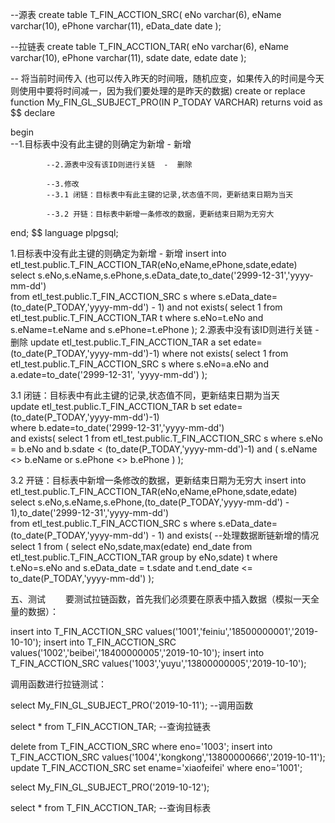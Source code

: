 --源表
create table T_FIN_ACCTION_SRC(
    eNo varchar(6),
    eName varchar(10),
    ePhone varchar(11),
    eData_date date
);



--拉链表
create table T_FIN_ACCTION_TAR(
    eNo varchar(6),
    eName varchar(10),
    ePhone varchar(11),
    sdate date,
    edate date
);


-- 将当前时间传入 (也可以传入昨天的时间哦，随机应变，如果传入的时间是今天则使用中要将时间减一，因为我们要处理的是昨天的数据)
create or replace function My_FIN_GL_SUBJECT_PRO(IN P_TODAY VARCHAR)
    returns void 
as $$ 
declare

begin   
            --1.目标表中没有此主键的则确定为新增  -  新增

            --2.源表中没有该ID则进行关链  -  删除

            --3.修改
            --3.1 闭链：目标表中有此主键的记录,状态值不同，更新结束日期为当天
            
            --3.2 开链：目标表中新增一条修改的数据，更新结束日期为无穷大
                
end;
$$ 
language plpgsql;

1.目标表中没有此主键的则确定为新增 - 新增
insert into etl_test.public.T_FIN_ACCTION_TAR(eNo,eName,ePhone,sdate,edate)  
                     select s.eNo,s.eName,s.ePhone,s.eData_date,to_date('2999-12-31','yyyy-mm-dd')   
                                    from etl_test.public.T_FIN_ACCTION_SRC s 
                                         where s.eData_date=(to_date(P_TODAY,'yyyy-mm-dd') - 1) 
                                         and not exists(
                                                select 1 from etl_test.public.T_FIN_ACCTION_TAR t 
                                                        where 
                                                            s.eNo=t.eNo 
                                                        and s.eName=t.eName
                                                        and s.ePhone=t.ePhone
                                        );
2.源表中没有该ID则进行关链 - 删除
update etl_test.public.T_FIN_ACCTION_TAR a set edate=(to_date(P_TODAY,'yyyy-mm-dd')-1) 
                     where not exists(
                         select 1 from etl_test.public.T_FIN_ACCTION_SRC s 
                                        where 
                                            s.eNo=a.eNo 
                                        and a.edate=to_date('2999-12-31', 'yyyy-mm-dd') 
                                    );
                                    
  3.1 闭链：目标表中有此主键的记录,状态值不同，更新结束日期为当天                                  
 update etl_test.public.T_FIN_ACCTION_TAR b set edate=(to_date(P_TODAY,'yyyy-mm-dd')-1)    
                      where b.edate=to_date('2999-12-31','yyyy-mm-dd')   
                            and exists(
                                select 1 from etl_test.public.T_FIN_ACCTION_SRC s 
                                       where 
                                             s.eNo = b.eNo and b.sdate < (to_date(P_TODAY,'yyyy-mm-dd')-1) 
                                       and (
                                             s.eName <> b.eName or s.ePhone <> b.ePhone 
                                           ) 
                             );
                                   
3.2 开链：目标表中新增一条修改的数据，更新结束日期为无穷大
insert into etl_test.public.T_FIN_ACCTION_TAR(eNo,eName,ePhone,sdate,edate)  
                     select s.eNo,s.eName,s.ePhone,(to_date(P_TODAY,'yyyy-mm-dd') - 1),to_date('2999-12-31','yyyy-mm-dd')   
                            from etl_test.public.T_FIN_ACCTION_SRC s 
                                 where 
                                     s.eData_date=(to_date(P_TODAY,'yyyy-mm-dd') - 1) 
                                 and exists( --处理数据断链新增的情况
                                        select 1 from (
                                                        select eNo,sdate,max(edate) end_date 
                                                                from etl_test.public.T_FIN_ACCTION_TAR group by eNo,sdate) t 
                                                                        where 
                                                                            t.eNo=s.eNo 
                                                                        and s.eData_date = t.sdate 
                                                                        and t.end_date <= to_date(P_TODAY,'yyyy-mm-dd') 
                                );


五、测试
  要测试拉链函数，首先我们必须要在原表中插入数据（模拟一天全量的数据）：


insert into T_FIN_ACCTION_SRC values('1001','feiniu','18500000001','2019-10-10');
insert into T_FIN_ACCTION_SRC values('1002','beibei','18400000005','2019-10-10');
insert into T_FIN_ACCTION_SRC values('1003','yuyu','13800000005','2019-10-10');



调用函数进行拉链测试：

select My_FIN_GL_SUBJECT_PRO('2019-10-11');  --调用函数

select * from T_FIN_ACCTION_TAR;   --查询拉链表


delete from T_FIN_ACCTION_SRC where eno='1003';
insert into T_FIN_ACCTION_SRC values('1004','kongkong','13800000666','2019-10-11');
update T_FIN_ACCTION_SRC set ename='xiaofeifei' where eno='1001';

select My_FIN_GL_SUBJECT_PRO('2019-10-12');

select * from T_FIN_ACCTION_TAR;  --查询目标表

